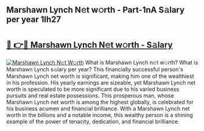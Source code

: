 ## Marshawn Lynch N𝚎t w𝚘rth - Part-1nA S𝚊lary per year 1lh27

# <h2><a href="http://gc05279.nevu.top/?p=Marshawn+Lynch">🔗 👉🔴 Marshawn Lynch N𝚎t w𝚘rth - S𝚊lary</a></h2>

[![Marshawn Lynch N𝚎t W𝚘rth](https://i.imgur.com/Oavwk0R.jpeg)](http://gc05279.nevu.top/?p=Marshawn+Lynch)
What is Marshawn Lynch n𝚎t w𝚘rth? What is Marshawn Lynch s𝚊lary per year?
This financially successful person's Marshawn Lynch net worth is significant, making him one of the wealthiest in his profession. His yearly earnings are sizeable, yet Marshawn Lynch net worth is speculated to be more significant due to his varied business pursuits and real estate possessions. This prosperous man, whose Marshawn Lynch net worth is among the highest globally, is celebrated for his business acumen and financial brilliance. With a Marshawn Lynch net worth in the billions and a notable income, this wealthy person is a shining example of the power of tenacity, dedication, and financial brilliance.
